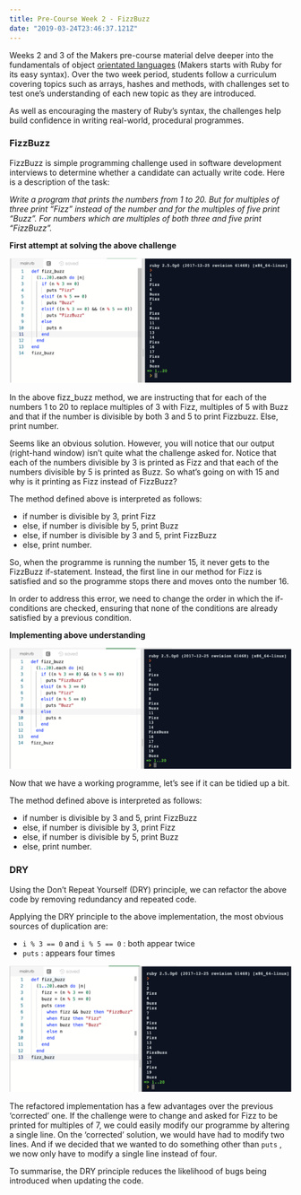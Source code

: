 ```yaml
---
title: Pre-Course Week 2 - FizzBuzz
date: "2019-03-24T23:46:37.121Z"
---
```


Weeks 2 and 3 of the Makers pre-course material delve deeper into the fundamentals of object [orientated languages](https://en.wikipedia.org/wiki/Object-oriented_programming) (Makers starts with Ruby for its easy syntax). Over the two week period, students follow a curriculum covering topics such as arrays, hashes and methods, with challenges set to test one’s understanding of each new topic as they are introduced.

As well as encouraging the mastery of Ruby’s syntax, the challenges help build confidence in writing real-world, procedural programmes.

### FizzBuzz
FizzBuzz is simple programming challenge used in software development interviews to determine whether a candidate can actually write code. Here is a description of the task:

*Write a program that prints the numbers from 1 to 20. But for multiples of three print “Fizz” instead of the number and for the multiples of five print “Buzz”. For numbers which are multiples of both three and five print “FizzBuzz”.*

**First attempt at solving the above challenge**

![FizzBuzz-1](./FizzBuzz-1.png)

In the above fizz_buzz method, we are instructing that for each of the numbers 1 to 20 to replace multiples of 3 with Fizz, multiples of 5 with Buzz and that if the number is divisible by both 3 and 5 to print Fizzbuzz. Else, print number.

Seems like an obvious solution. However, you will notice that our output (right-hand window) isn’t quite what the challenge asked for. Notice that each of the numbers divisible by 3 is printed as Fizz and that each of the numbers divisible by 5 is printed as Buzz. So what’s going on with 15 and why is it printing as Fizz instead of FizzBuzz?

The method defined above is interpreted as follows:

* if number is divisible by 3, print Fizz
* else, if number is divisible by 5, print Buzz
* else, if number is divisible by 3 and 5, print FizzBuzz
* else, print number.

So, when the programme is running the number 15, it never gets to the FizzBuzz if-statement. Instead, the first line in our method for Fizz is satisfied and so the programme stops there and moves onto the number 16.

In order to address this error, we need to change the order in which the if-conditions are checked, ensuring that none of the conditions are already satisfied by a previous condition.

**Implementing above understanding**


![Fizzbuzz-2](./FizzBuzz-2.png)

Now that we have a working programme, let’s see if it can be tidied up a bit.

The method defined above is interpreted as follows:

* if number is divisible by 3 and 5, print FizzBuzz
* else, if number is divisible by 3, print Fizz
* else, if number is divisible by 5, print Buzz
* else, print number.


### DRY


Using the Don’t Repeat Yourself (DRY) principle, we can refactor the above code by removing redundancy and repeated code.

Applying the DRY principle to the above implementation, the most obvious sources of duplication are:

* `i % 3 == 0` and `i % 5 == 0` : both appear twice
* `puts` : appears four times


![FizzBuzz-3](./FizzBuzz-3.png)

The refactored implementation has a few advantages over the previous ‘corrected’ one. If the challenge were to change and asked for Fizz to be printed for multiples of 7, we could easily modify our programme by altering a single line. On the ‘corrected’ solution, we would have had to modify two lines. And if we decided that we wanted to do something other than `puts` , we now only have to modify a single line instead of four.

To summarise, the DRY principle reduces the likelihood of bugs being introduced when updating the code.

